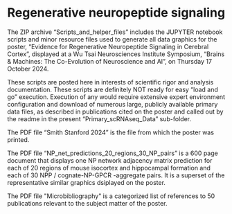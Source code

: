 # Regenerative neuropeptide signaling
The ZIP archive “Scripts_and_helper_files” includes the JUPYTER notebook scripts and minor resource files used to generate all data graphics for the poster, “Evidence for Regenerative Neuropeptide Signaling in Cerebral Cortex”, displayed at  a Wu Tsai Neurosciences Institute Symposium, “Brains & Machines: The Co-Evolution of Neuroscience and AI”, on Thursday 17 October 2024.

These scripts are posted here in interests of scientific rigor and analysis documentation. These  scripts are definitely NOT ready for easy “load and go” execution. Execution of any would require extensive expert environment configuration and download of numerous large, publicly available primary data files, as described in publications cited on the poster and called out by the readme in the present “Primary_scRNAseq_Data” sub-folder.

The PDF file “Smith Stanford 2024” is the file from which the poster was printed.

The PDF file “NP_net_predictions_20_regions_30_NP_pairs” is a 600 page document that displays one NP network adjacency matrix prediction for each of 20 regions of mouse isocortex and hippocampal formation and each of 30 NPP / cognate-NP-GPCR -aggregate pairs. It is a superset of the representative similar graphics dsiplayed on the poster.

The PDF file "Microbibliography" is a categorized list of references to 50 publications relevant to the subject matter of the poster.
